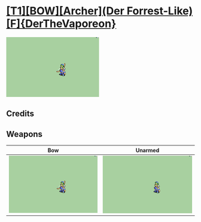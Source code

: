 # [\[T1\]\[BOW\]\[Archer\]\(Der Forrest-Like\)\[F\]{DerTheVaporeon}](./)

<img src="./5.%20Bow/Bow_000.png" alt="[T1][BOW][Archer](Der Forrest-Like)[F]{DerTheVaporeon} standing" />

## Credits



## Weapons


|Bow |Unarmed |
|  :---: | :---: |
| <img alt="Bow animation" src="./5.%20Bow/Bow.gif" /> | <img alt="Unarmed animation" src="./8.%20Unarmed/Unarmed.gif" /> |
